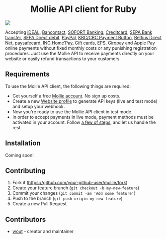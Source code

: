 <h1 align="center">Mollie API client for Ruby</h1>

<img src="https://info.mollie.com/hubfs/github/ruby/editor.png" />

Accepting [iDEAL](https://www.mollie.com/en/payments/ideal), [Bancontact](https://www.mollie.com/en/payments/bancontact), [SOFORT Banking](https://www.mollie.com/en/payments/sofort), [Creditcard](https://www.mollie.com/en/payments/credit-card), [SEPA Bank transfer](https://www.mollie.com/en/payments/bank-transfer), [SEPA Direct debit](https://www.mollie.com/en/payments/direct-debit), [PayPal](https://www.mollie.com/en/payments/paypal), [KBC/CBC Payment Button](https://www.mollie.com/en/payments/kbc-cbc), [Belfius Direct Net](https://www.mollie.com/en/payments/belfius), [paysafecard](https://www.mollie.com/en/payments/paysafecard), [ING Home’Pay](https://www.mollie.com/en/payments/ing-homepay), [Gift cards](https://www.mollie.com/en/payments/gift-cards), [EPS](https://www.mollie.com/en/payments/eps), [Giropay](https://www.mollie.com/en/payments/giropay) and [Apple Pay](https://www.mollie.com/en/payments/apple-pay) online payments without fixed monthly costs or any punishing registration procedures. Just use the Mollie API to receive payments directly on your website or easily refund transactions to your customers.

## Requirements
To use the Mollie API client, the following things are required:

+ Get yourself a free [Mollie account](https://www.mollie.com/dashboard/signup). No sign up costs.
+ Create a new [Website profile](https://www.mollie.com/dashboard/settings/profiles) to generate API keys (live and test mode) and setup your webhook.
+ Now you're ready to use the Mollie API client in test mode.
+ In order to accept payments in live mode, payment methods must be activated in your account. Follow [a few of steps](https://www.mollie.nl/beheer/diensten), and let us handle the rest.

## Installation

Coming soon!

## Contributing

1. Fork it (<https://github.com/your-github-user/mollie/fork>)
2. Create your feature branch (`git checkout -b my-new-feature`)
3. Commit your changes (`git commit -am 'Add some feature'`)
4. Push to the branch (`git push origin my-new-feature`)
5. Create a new Pull Request

## Contributors

- [wout](https://github.com/wout) - creator and maintainer
